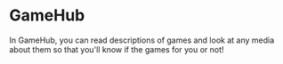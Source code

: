 # GameHub
In GameHub, you can read descriptions of games and look at any media about them so that you'll know if the games for you or not!
